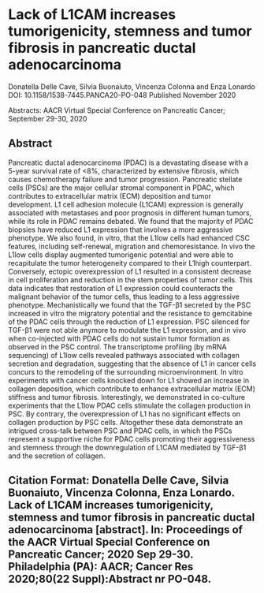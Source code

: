 # Lack of L1CAM increases tumorigenicity, stemness and tumor fibrosis in pancreatic ductal adenocarcinoma

Donatella Delle Cave, Silvia Buonaiuto, Vincenza Colonna and Enza Lonardo
DOI: 10.1158/1538-7445.PANCA20-PO-048 Published November 2020

Abstracts: AACR Virtual Special Conference on Pancreatic Cancer; September 29-30, 2020

## Abstract
Pancreatic ductal adenocarcinoma (PDAC) is a devastating disease with a 5-year survival rate of <8%, characterized by extensive fibrosis, which causes chemotherapy failure and tumor progression. Pancreatic stellate cells (PSCs) are the major cellular stromal component in PDAC, which contributes to extracellular matrix (ECM) deposition and tumor development. L1 cell adhesion molecule (L1CAM) expression is generally associated with metastases and poor prognosis in different human tumors, while its role in PDAC remains debated. We found that the majority of PDAC biopsies have reduced L1 expression that involves a more aggressive phenotype. We also found, in vitro, that the L1low cells had enhanced CSC features, including self-renewal, migration and chemoresistance. In vivo the L1low cells display augmented tumorigenic potential and were able to recapitulate the tumor heterogeneity compared to their L1high counterpart. Conversely, ectopic overexpression of L1 resulted in a consistent decrease in cell proliferation and reduction in the stem properties of tumor cells. This data indicates that restoration of L1 expression could counteracts the malignant behavior of the tumor cells, thus leading to a less aggressive phenotype. Mechanistically we found that the TGF-β1 secreted by the PSC increased in vitro the migratory potential and the resistance to gemcitabine of the PDAC cells through the reduction of L1 expression. PSC silenced for TGF-β1 were not able anymore to modulate the L1 expression, and in vivo when co-injected with PDAC cells do not sustain tumor formation as observed in the PSC control. The transcriptome profiling (by mRNA sequencing) of L1low cells revealed pathways associated with collagen secretion and degradation, suggesting that the absence of L1 in cancer cells concurs to the remodeling of the surrounding microenvironment. In vitro experiments with cancer cells knocked down for L1 showed an increase in collagen deposition, which contribute to enhance extracellular matrix (ECM) stiffness and tumor fibrosis. Interestingly, we demonstrated in co-culture experiments that the L1low PDAC cells stimulate the collagen production in PSC. By contrary, the overexpression of L1 has no significant effects on collagen production by PSC cells. Altogether these data demonstrate an intrigued cross-talk between PSC and PDAC cells, in which the PSCs represent a supportive niche for PDAC cells promoting their aggressiveness and stemness through the downregulation of L1CAM mediated by TGF-β1 and the secretion of collagen.

## Citation Format: Donatella Delle Cave, Silvia Buonaiuto, Vincenza Colonna, Enza Lonardo. Lack of L1CAM increases tumorigenicity, stemness and tumor fibrosis in pancreatic ductal adenocarcinoma [abstract]. In: Proceedings of the AACR Virtual Special Conference on Pancreatic Cancer; 2020 Sep 29-30. Philadelphia (PA): AACR; Cancer Res 2020;80(22 Suppl):Abstract nr PO-048.